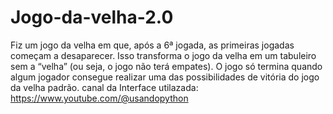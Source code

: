 # Jogo-da-velha-2.0

Fiz um jogo da velha em que, após a 6ª jogada, as primeiras jogadas começam a desaparecer. Isso transforma o jogo da velha em um tabuleiro sem a “velha” (ou seja, o jogo não terá empates). O jogo só termina quando algum jogador consegue realizar uma das possibilidades de vitória do jogo da velha padrão.
canal da Interface utilazada: https://www.youtube.com/@usandopython
